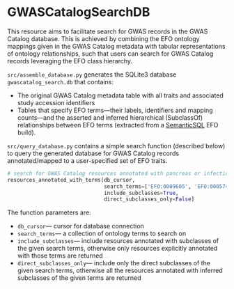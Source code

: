 # GWASCatalogSearchDB

This resource aims to facilitate search for GWAS records in the GWAS Catalog database. This is achieved by combining the EFO ontology mappings given in the GWAS Catalog metadata with tabular representations of ontology relationships, such that users can search for GWAS Catalog records leveraging the EFO class hierarchy. 

`src/assemble_database.py` generates the SQLite3 database `gwascatalog_search.db` that contains:
- The original GWAS Catalog metadata table with all traits and associated study accession identifiers
- Tables that specify EFO terms—their labels, identifiers and mapping counts—and the asserted and inferred hierarchical (SubclassOf) relationships between EFO terms (extracted from a [SemanticSQL](https://github.com/INCATools/semantic-sql) EFO build). 

`src/query_database.py` contains a simple search function (described below) to query the generated database for GWAS Catalog records annotated/mapped to a user-specified set of EFO traits.

```python
# search for GWAS Catalog resources annotated with pancreas or infectious disease
resources_annotated_with_terms(db_cursor, 
                               search_terms=['EFO:0009605', 'EFO:0005741'],
                               include_subclasses=True, 
                               direct_subclasses_only=False]
```
The function parameters are:
- `db_cursor`— cursor for database connection
- `search_terms`— a collection of ontology terms to search on
- `include_subclasses`— include resources annotated with subclasses of the given search terms,
        otherwise only resources explicitly annotated with those terms are returned
- `direct_subclasses_only`— include only the direct subclasses of the given search terms,
        otherwise all the resources annotated with inferred subclasses of the given terms are returned
